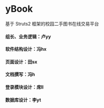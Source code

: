 # yBook
基于 Struts2 框架的校园二手图书在线交易平台
#### 组长、业务逻辑：卢yy
#### 软件结构设计：冯hx
#### 页面设计：田sx
#### 文档撰写：冯h
#### 登录模块设计：席ll
#### 数据库设计：李yt
